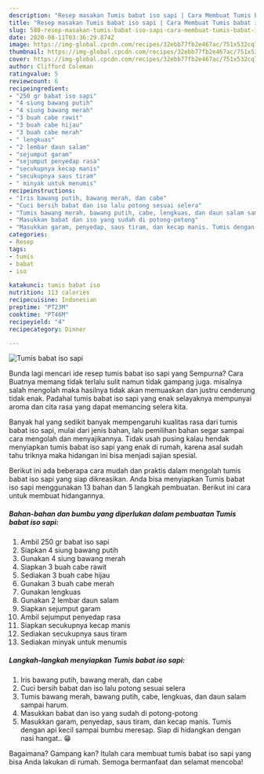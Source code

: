 ```yaml
---
description: "Resep masakan Tumis babat iso sapi | Cara Membuat Tumis babat iso sapi Yang Enak Dan Lezat"
title: "Resep masakan Tumis babat iso sapi | Cara Membuat Tumis babat iso sapi Yang Enak Dan Lezat"
slug: 580-resep-masakan-tumis-babat-iso-sapi-cara-membuat-tumis-babat-iso-sapi-yang-enak-dan-lezat
date: 2020-08-11T03:36:29.874Z
image: https://img-global.cpcdn.com/recipes/32ebb77fb2e467ac/751x532cq70/tumis-babat-iso-sapi-foto-resep-utama.jpg
thumbnail: https://img-global.cpcdn.com/recipes/32ebb77fb2e467ac/751x532cq70/tumis-babat-iso-sapi-foto-resep-utama.jpg
cover: https://img-global.cpcdn.com/recipes/32ebb77fb2e467ac/751x532cq70/tumis-babat-iso-sapi-foto-resep-utama.jpg
author: Clifford Coleman
ratingvalue: 5
reviewcount: 6
recipeingredient:
- "250 gr babat iso sapi"
- "4 siung bawang putih"
- "4 siung bawang merah"
- "3 buah cabe rawit"
- "3 buah cabe hijau"
- "3 buah cabe merah"
- " lengkuas"
- "2 lembar daun salam"
- "sejumput garam"
- "sejumput penyedap rasa"
- "secukupnya kecap manis"
- "secukupnya saus tiram"
- " minyak untuk menumis"
recipeinstructions:
- "Iris bawang putih, bawang merah, dan cabe"
- "Cuci bersih babat dan iso lalu potong sesuai selera"
- "Tumis bawang merah, bawang putih, cabe, lengkuas, dan daun salam sampai harum."
- "Masukkan babat dan iso yang sudah di potong-potong"
- "Masukkan garam, penyedap, saus tiram, dan kecap manis. Tumis dengan api kecil sampai bumbu meresap. Siap di hidangkan dengan nasi hangat.. 😁"
categories:
- Resep
tags:
- tumis
- babat
- iso

katakunci: tumis babat iso 
nutrition: 113 calories
recipecuisine: Indonesian
preptime: "PT23M"
cooktime: "PT46M"
recipeyield: "4"
recipecategory: Dinner

---
```



![Tumis babat iso sapi](https://img-global.cpcdn.com/recipes/32ebb77fb2e467ac/751x532cq70/tumis-babat-iso-sapi-foto-resep-utama.jpg)

Bunda lagi mencari ide resep tumis babat iso sapi yang Sempurna? Cara Buatnya memang tidak terlalu sulit namun tidak gampang juga. misalnya salah mengolah maka hasilnya tidak akan memuaskan dan justru cenderung tidak enak. Padahal tumis babat iso sapi yang enak selayaknya mempunyai aroma dan cita rasa yang dapat memancing selera kita.



Banyak hal yang sedikit banyak mempengaruhi kualitas rasa dari tumis babat iso sapi, mulai dari jenis bahan, lalu pemilihan bahan segar sampai cara mengolah dan menyajikannya. Tidak usah pusing kalau hendak menyiapkan tumis babat iso sapi yang enak di rumah, karena asal sudah tahu triknya maka hidangan ini bisa menjadi sajian spesial.


Berikut ini ada beberapa cara mudah dan praktis dalam mengolah tumis babat iso sapi yang siap dikreasikan. Anda bisa menyiapkan Tumis babat iso sapi menggunakan 13 bahan dan 5 langkah pembuatan. Berikut ini cara untuk membuat hidangannya.

<!--inarticleads1-->

##### Bahan-bahan dan bumbu yang diperlukan dalam pembuatan Tumis babat iso sapi:

1. Ambil 250 gr babat iso sapi
1. Siapkan 4 siung bawang putih
1. Gunakan 4 siung bawang merah
1. Siapkan 3 buah cabe rawit
1. Sediakan 3 buah cabe hijau
1. Gunakan 3 buah cabe merah
1. Gunakan  lengkuas
1. Gunakan 2 lembar daun salam
1. Siapkan sejumput garam
1. Ambil sejumput penyedap rasa
1. Siapkan secukupnya kecap manis
1. Sediakan secukupnya saus tiram
1. Sediakan  minyak untuk menumis




<!--inarticleads2-->

##### Langkah-langkah menyiapkan Tumis babat iso sapi:

1. Iris bawang putih, bawang merah, dan cabe
1. Cuci bersih babat dan iso lalu potong sesuai selera
1. Tumis bawang merah, bawang putih, cabe, lengkuas, dan daun salam sampai harum.
1. Masukkan babat dan iso yang sudah di potong-potong
1. Masukkan garam, penyedap, saus tiram, dan kecap manis. Tumis dengan api kecil sampai bumbu meresap. Siap di hidangkan dengan nasi hangat.. 😁




Bagaimana? Gampang kan? Itulah cara membuat tumis babat iso sapi yang bisa Anda lakukan di rumah. Semoga bermanfaat dan selamat mencoba!
